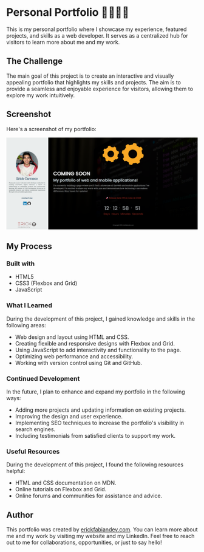 # Personal Portfolio 👨🏾‍💻🚀
This is my personal portfolio where I showcase my experience, featured projects, and skills as a web developer. It serves as a centralized hub for visitors to learn more about me and my work.

## The Challenge
The main goal of this project is to create an interactive and visually appealing portfolio that highlights my skills and projects. The aim is to provide a seamless and enjoyable experience for visitors, allowing them to explore my work intuitively.

## Screenshot
Here's a screenshot of my portfolio:

![Image](/assets/image.png)


## My Process
### Built with
* HTML5
* CSS3 (Flexbox and Grid)
* JavaScript

### What I Learned
During the development of this project, I gained knowledge and skills in the following areas:

* Web design and layout using HTML and CSS.
* Creating flexible and responsive designs with Flexbox and Grid.
* Using JavaScript to add interactivity and functionality to the page.
* Optimizing web performance and accessibility.
* Working with version control using Git and GitHub.

### Continued Development
In the future, I plan to enhance and expand my portfolio in the following ways:

* Adding more projects and updating information on existing projects.
* Improving the design and user experience.
* Implementing SEO techniques to increase the portfolio's visibility in search engines.
* Including testimonials from satisfied clients to support my work.

### Useful Resources
During the development of this project, I found the following resources helpful:

* HTML and CSS documentation on MDN.
* Online tutorials on Flexbox and Grid.
* Online forums and communities for assistance and advice.

## Author
This portfolio was created by [erickfabiandev.com](http://erickfabiandev.com). You can learn more about me and my work by visiting my website and my LinkedIn. Feel free to reach out to me for collaborations, opportunities, or just to say hello!
